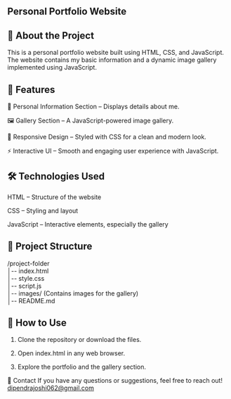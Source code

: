 ##  Personal Portfolio Website
##  📝 About the Project
This is a personal portfolio website built using HTML, CSS, and JavaScript. The website contains my basic information and a dynamic image gallery implemented using JavaScript.
## 🚀 Features
📌 Personal Information Section – Displays details about me.

🖼️ Gallery Section – A JavaScript-powered image gallery.

🎨 Responsive Design – Styled with CSS for a clean and modern look.

⚡ Interactive UI – Smooth and engaging user experience with JavaScript.

## 🛠️ Technologies Used

HTML – Structure of the website

CSS – Styling and layout

JavaScript – Interactive elements, especially the gallery

## 📂 Project Structure
/project-folder  
│-- index.html  
│-- style.css  
│-- script.js  
│-- images/ (Contains images for the gallery)  
│-- README.md

## 📜 How to Use
1. Clone the repository or download the files.

2. Open index.html in any web browser.

3. Explore the portfolio and the gallery section.

📧 Contact
If you have any questions or suggestions, feel free to reach out!
dipendrajoshi062@gmail.com
